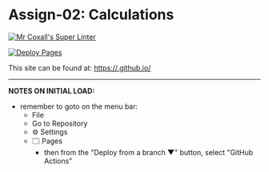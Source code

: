 # Assign-02: Calculations

[![Mr Coxall's Super Linter](https://github.com/ICD2O-Digtital-Tech-Invitations/Assign-02-Calculations/workflows/Mr%20Coxall's%20Super%20Linter/badge.svg)](https://github.com/ICD2O-Digtital-Tech-Invitations/Assign-02-Calculations/actions)

[![Deploy Pages](https://github.com/ICD2O-Digtital-Tech-Invitations/Assign-02-Calculations/workflows/Deploy%20Pages/badge.svg)](https://github.com/ICD2O-Digtital-Tech-Invitations/Assign-02-Calculations/actions)

This site can be found at: [https://<OWNER>.github.io/<REPOSITORY>](https://<OWNER>.github.io/<REPOSITORY>)

---

**NOTES ON INITIAL LOAD:**
- remember to goto on the menu bar:
  - File
  - Go to Repository
  - ⚙ Settings
  - 🗔 Pages
    - then from the "Deploy from a branch ▼" button, select "GitHub Actions"
